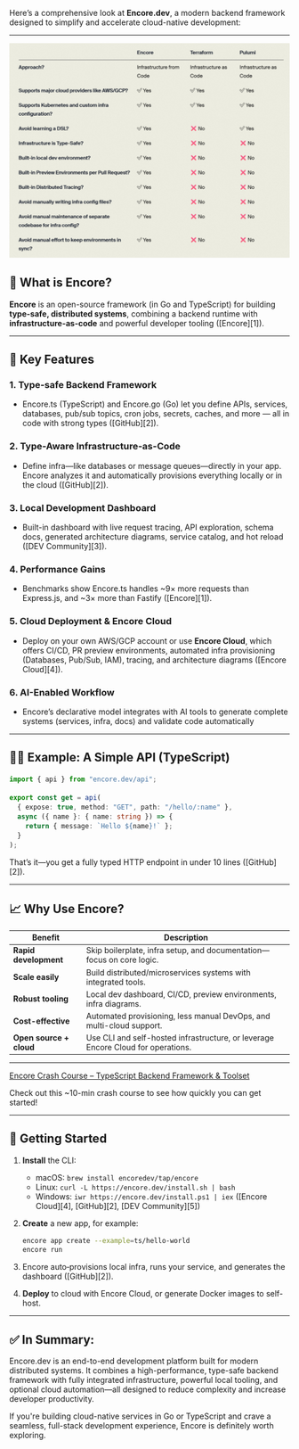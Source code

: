 Here’s a comprehensive look at **Encore.dev**, a modern backend framework designed to simplify and accelerate cloud-native development:

---

![alt text](image.png)

## 🤖 What is Encore?

**Encore** is an open-source framework (in Go and TypeScript) for building **type-safe, distributed systems**, combining a backend runtime with **infrastructure-as-code** and powerful developer tooling ([Encore][1]).

---

## 🔧 Key Features

### 1. **Type-safe Backend Framework**

* Encore.ts (TypeScript) and Encore.go (Go) let you define APIs, services, databases, pub/sub topics, cron jobs, secrets, caches, and more — all in code with strong types ([GitHub][2]).

### 2. **Type-Aware Infrastructure-as-Code**

* Define infra—like databases or message queues—directly in your app. Encore analyzes it and automatically provisions everything locally or in the cloud ([GitHub][2]).

### 3. **Local Development Dashboard**

* Built-in dashboard with live request tracing, API exploration, schema docs, generated architecture diagrams, service catalog, and hot reload ([DEV Community][3]).

### 4. **Performance Gains**

* Benchmarks show Encore.ts handles \~9× more requests than Express.js, and \~3× more than Fastify ([Encore][1]).

### 5. **Cloud Deployment & Encore Cloud**

* Deploy on your own AWS/GCP account or use **Encore Cloud**, which offers CI/CD, PR preview environments, automated infra provisioning (Databases, Pub/Sub, IAM), tracing, and architecture diagrams ([Encore Cloud][4]).

### 6. **AI-Enabled Workflow**

* Encore’s declarative model integrates with AI tools to generate complete systems (services, infra, docs) and validate code automatically 

---

## 👨‍💻 Example: A Simple API (TypeScript)

```ts
import { api } from "encore.dev/api";

export const get = api(
  { expose: true, method: "GET", path: "/hello/:name" },
  async ({ name }: { name: string }) => {
    return { message: `Hello ${name}!` };
  }
);
```

That’s it—you get a fully typed HTTP endpoint in under 10 lines ([GitHub][2]).

---

## 📈 Why Use Encore?

| Benefit                 | Description                                                                      |
| ----------------------- | -------------------------------------------------------------------------------- |
| **Rapid development**   | Skip boilerplate, infra setup, and documentation—focus on core logic.            |
| **Scale easily**        | Build distributed/microservices systems with integrated tools.                   |
| **Robust tooling**      | Local dev dashboard, CI/CD, preview environments, infra diagrams.                |
| **Cost-effective**      | Automated provisioning, less manual DevOps, and multi-cloud support.             |
| **Open source + cloud** | Use CLI and self-hosted infrastructure, or leverage Encore Cloud for operations. |

---

[Encore Crash Course – TypeScript Backend Framework & Toolset](https://www.youtube.com/watch?v=tL01EzN2-xA&utm_source=chatgpt.com)

Check out this \~10-min crash course to see how quickly you can get started!

---

## 🚀 Getting Started

1. **Install** the CLI:

   * macOS: `brew install encoredev/tap/encore`
   * Linux: `curl -L https://encore.dev/install.sh | bash`
   * Windows: `iwr https://encore.dev/install.ps1 | iex` ([Encore Cloud][4], [GitHub][2], [DEV Community][5])

2. **Create** a new app, for example:

   ```bash
   encore app create --example=ts/hello-world
   encore run
   ```

3. Encore auto‑provisions local infra, runs your service, and generates the dashboard ([GitHub][2]).

4. **Deploy** to cloud with Encore Cloud, or generate Docker images to self-host.

---

## ✅ In Summary:

Encore.dev is an end-to-end development platform built for modern distributed systems. It combines a high-performance, type-safe backend framework with fully integrated infrastructure, powerful local tooling, and optional cloud automation—all designed to reduce complexity and increase developer productivity.

If you're building cloud-native services in Go or TypeScript and crave a seamless, full-stack development experience, Encore is definitely worth exploring.

